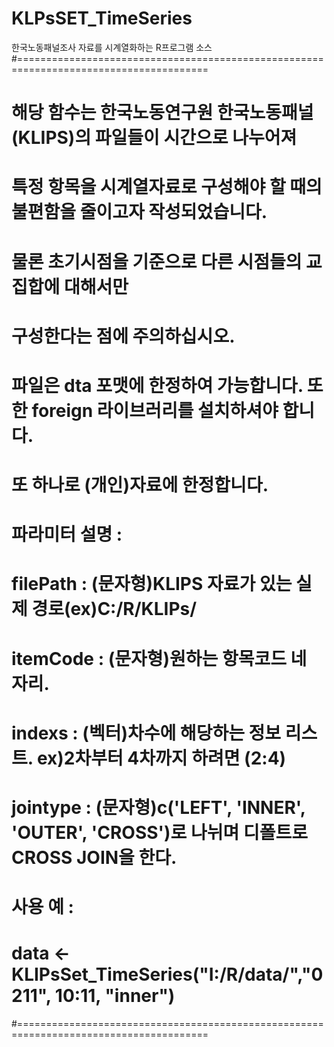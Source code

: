 # KLPsSET_TimeSeries
한국노동패널조사 자료를 시계열화하는 R프로그램 소스
#=======================================================================================
# 해당 함수는 한국노동연구원 한국노동패널(KLIPS)의 파일들이 시간으로 나누어져
# 특정 항목을 시계열자료로 구성해야 할 때의 불편함을 줄이고자 작성되었습니다.
# 물론 초기시점을 기준으로 다른 시점들의 교집합에 대해서만 
# 구성한다는 점에 주의하십시오.
# 파일은 dta 포맷에 한정하여 가능합니다. 또한 foreign 라이브러리를 설치하셔야 합니다.
# 또 하나로 (개인)자료에 한정합니다.
# 파라미터 설명 :
#  filePath : (문자형)KLIPS 자료가 있는 실제 경로(ex)C:/R/KLIPs/
#  itemCode : (문자형)원하는 항목코드 네 자리.
#  indexs : (벡터)차수에 해당하는 정보 리스트. ex)2차부터 4차까지 하려면 (2:4)
#  jointype : (문자형)c('LEFT', 'INNER', 'OUTER', 'CROSS')로 나뉘며 디폴트로 CROSS JOIN을 한다.
# 사용 예 : 
# data <- KLIPsSet_TimeSeries("I:/R/data/","0211", 10:11, "inner")
#=======================================================================================
